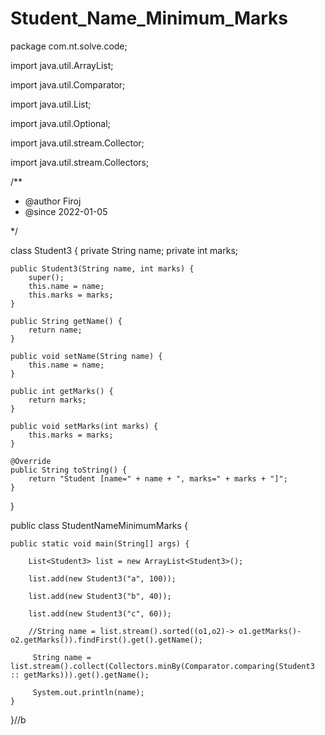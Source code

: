 # Student_Name_Minimum_Marks

package com.nt.solve.code;

import java.util.ArrayList;

import java.util.Comparator;

import java.util.List;

import java.util.Optional;

import java.util.stream.Collector;

import java.util.stream.Collectors;

/**
 * @author Firoj
 * @since 2022-01-05
 
 */

class Student3 {
	private String name;
	private int marks;

	public Student3(String name, int marks) {
		super();
		this.name = name;
		this.marks = marks;
	}

	public String getName() {
		return name;
	}

	public void setName(String name) {
		this.name = name;
	}

	public int getMarks() {
		return marks;
	}

	public void setMarks(int marks) {
		this.marks = marks;
	}

	@Override
	public String toString() {
		return "Student [name=" + name + ", marks=" + marks + "]";
	}

}

public class StudentNameMinimumMarks {

	public static void main(String[] args) {
  
		List<Student3> list = new ArrayList<Student3>();
	
		list.add(new Student3("a", 100));
    
		list.add(new Student3("b", 40));
    
		list.add(new Student3("c", 60));
    
		//String name = list.stream().sorted((o1,o2)-> o1.getMarks()-o2.getMarks()).findFirst().get().getName();
    
		 String name = list.stream().collect(Collectors.minBy(Comparator.comparing(Student3 :: getMarks))).get().getName();
     
		 System.out.println(name);
	}
  

}//b









